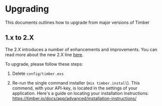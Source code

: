 # Upgrading

This documents outlines how to upgrade from major versions of Timber

## 1.x to 2.X

The 2.X introduces a number of enhancements and improvements. You can read more about the
new 2.X line [here](https://timber.io/changelog/2017/03/31/timber-for-elixir-2-0/).

To upgrade, please follow these steps:

1. Delete `config/timber.exs`

2. Re-run the single command installer (`mix timber.install`). This commend, with your API-key,
   is located in the settings of your application. Here's a guide on locating your
   installation instructions:
   https://timber.io/docs/app/advanced/installation-instructions/